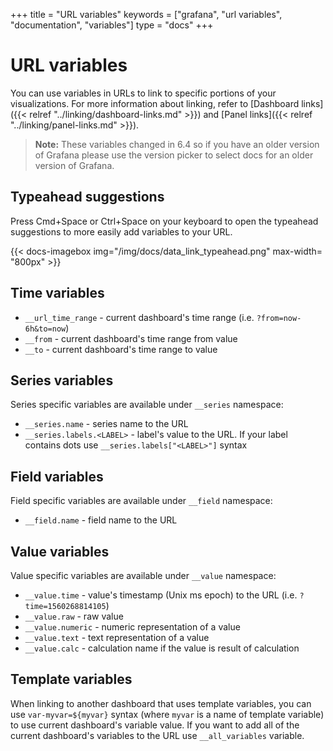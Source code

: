 +++
title = "URL variables"
keywords = ["grafana", "url variables", "documentation", "variables"]
type = "docs"
+++

# URL variables

You can use variables in URLs to link to specific portions of your visualizations. For more information about linking, refer to [Dashboard links]({{< relref "../linking/dashboard-links.md" >}}) and [Panel links]({{< relref "../linking/panel-links.md" >}}).

> **Note:** These variables changed in 6.4 so if you have an older version of Grafana please use the version picker to select
docs for an older version of Grafana.

## Typeahead suggestions

Press Cmd+Space or Ctrl+Space on your keyboard to open the typeahead suggestions to more easily add variables to your URL.

{{< docs-imagebox img="/img/docs/data_link_typeahead.png"  max-width= "800px" >}}

## Time variables

* ``__url_time_range`` - current dashboard's time range (i.e. ``?from=now-6h&to=now``)
* ``__from`` - current dashboard's time range from value
* ``__to`` - current dashboard's time range to value

## Series variables

Series specific variables are available under ``__series`` namespace:

* ``__series.name`` - series name to the URL
* ``__series.labels.<LABEL>`` - label's value to the URL. If your label contains dots use ``__series.labels["<LABEL>"]`` syntax

## Field variables

Field specific variables are available under ``__field`` namespace:

* ``__field.name`` - field name to the URL

## Value variables
Value specific variables are available under ``__value`` namespace:

* ``__value.time`` - value's timestamp (Unix ms epoch) to the URL (i.e. ``?time=1560268814105``)
* ``__value.raw`` - raw value
* ``__value.numeric`` - numeric representation of a value
* ``__value.text`` - text representation of a value
* ``__value.calc`` - calculation name if the value is result of calculation

## Template variables

When linking to another dashboard that uses template variables, you can use ``var-myvar=${myvar}`` syntax (where ``myvar`` is a name of template variable)
to use current dashboard's variable value. If you want to add all of the current dashboard's variables to the URL use  ``__all_variables`` variable.
